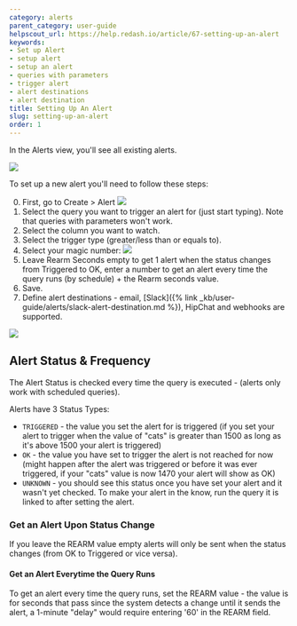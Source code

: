 ```yaml
---
category: alerts
parent_category: user-guide
helpscout_url: https://help.redash.io/article/67-setting-up-an-alert
keywords:
- Set up Alert
- setup alert
- setup an alert
- queries with parameters
- trigger alert
- alert destinations
- alert destination
title: Setting Up An Alert
slug: setting-up-an-alert
order: 1
---
```

In the Alerts view, you'll see all existing alerts.

![](/assets/images/docs/gitbook/alerts.png)

To set up a new alert you'll need to follow these steps:

0. First, go to Create > Alert
    ![](/assets/images/docs/gitbook/create-alert.png)
1. Select the query you want to trigger an alert for (just start typing). Note that queries with parameters won't work.
2. Select the column you want to watch.
3. Select the trigger type (greater/less than or equals to).
4. Select your magic number:
    ![](/assets/images/docs/gitbook/alerts_settings.png)
5. Leave Rearm Seconds empty to get 1 alert when the status changes from Triggered to OK, enter a number to get an alert every time the query runs (by schedule) + the Rearm seconds value. 
6. Save.
7. Define alert destinations - email, [Slack]({% link _kb/user-guide/alerts/slack-alert-destination.md %}), HipChat and webhooks are supported.

![](/assets/images/docs/gitbook/alert_destination.png)

## Alert Status & Frequency

The Alert Status is checked every time the query is executed - (alerts only work with scheduled queries).

Alerts have 3 Status Types:

* `TRIGGERED` - the value you set the alert for is triggered (if you set your alert to trigger when the value of "cats" is greater than 1500 as long as it's above 1500 your alert is triggered)
* `OK` - the value you have set to trigger the alert is not reached for now (might happen after the alert was triggered or before it was ever triggered, if your "cats" value is now 1470 your alert will show as OK)
* `UNKNOWN` - you should see this status once you have set your alert and it wasn't yet checked. To make your alert in the know, run the query it is linked to after setting the alert.

### Get an Alert Upon Status Change

If you leave the REARM value empty alerts will only be sent when the status
changes (from OK to Triggered or vice versa).

#### Get an Alert Everytime the Query Runs

To get an alert every time the query runs, set the REARM value - the value is
for seconds that pass since the system detects a change until it sends the
alert, a 1-minute "delay" would require entering '60' in the REARM field.

